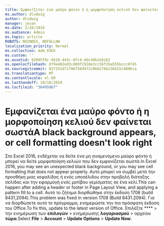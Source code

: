 ```yaml
---
title: Εμφανίζεται ένα μαύρο φόντο ή η μορφοποίηση κελιού δεν φαίνεται σωστά
ms.author: dludwig
author: dludwig
manager: jecon
ms.date: 2/26/2018
ms.audience: Admin
ms.topic: article
ROBOTS: NOINDEX, NOFOLLOW
localization_priority: Normal
ms.collection: Adm_O365
ms.custom: ''
ms.assetid: 92095f9c-4610-443c-8fc4-ddc49b2e6162
ms.openlocfilehash: 879e482ed3cd80f2918e3cc56f2ba555bccc6f45
ms.sourcegitcommit: 037331d71f06750d972c0b6278b23bb15c4806ca
ms.translationtype: MT
ms.contentlocale: el-GR
ms.lasthandoff: 10/18/2019
ms.locfileid: "36495967"
---
```

# <a name="a-black-background-appears-or-cell-formatting-doesnt-look-right"></a><span data-ttu-id="de8a9-102">Εμφανίζεται ένα μαύρο φόντο ή η μορφοποίηση κελιού δεν φαίνεται σωστά</span><span class="sxs-lookup"><span data-stu-id="de8a9-102">A black background appears, or cell formatting doesn't look right</span></span>

<span data-ttu-id="de8a9-103">Στο Excel 2016, ενδέχεται να δείτε ένα μη αναμενόμενο μαύρο φόντο ή μπορεί να δείτε μορφοποίηση κελιών που δεν εμφανίζεται σωστά.</span><span class="sxs-lookup"><span data-stu-id="de8a9-103">In Excel 2016, you may see an unexpected black background, or you may see cell formatting that does not appear properly.</span></span> <span data-ttu-id="de8a9-104">Αυτό μπορεί να συμβεί μετά την προσθήκη μιας κεφαλίδας ή ενός υποσέλιδου στην προβολή διάταξης σελίδας και την εφαρμογή ενός μοτίβου γεμίσματος σε ένα κελί.</span><span class="sxs-lookup"><span data-stu-id="de8a9-104">This can happen after adding a header or footer in Page Layout View, and applying a pattern fill to a cell.</span></span> <span data-ttu-id="de8a9-105">Αυτό το ζήτημα διορθώθηκε στην έκδοση 1708 (build 8431,2094).</span><span class="sxs-lookup"><span data-stu-id="de8a9-105">This problem was fixed in version 1708 (Build 8431.2094).</span></span> <span data-ttu-id="de8a9-106">Για να διορθώσετε αυτό το πρόγραμμα, ενημερώστε την πιο πρόσφατη έκδοση του Office.</span><span class="sxs-lookup"><span data-stu-id="de8a9-106">To fix this, update to the latest version of Office.</span></span> <span data-ttu-id="de8a9-107">Επιλέξτε \*\*\*\* \> την ενημέρωση των **επιλογών** \> ενημέρωσης **λογαριασμού** \> αρχείου **τώρα**.</span><span class="sxs-lookup"><span data-stu-id="de8a9-107">Select **File** \> **Account** \> **Update Options** \> **Update Now**.</span></span>
  

